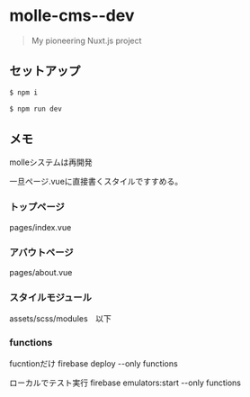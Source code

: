 # molle-cms--dev

> My pioneering Nuxt.js project

## セットアップ

```bash
$ npm i

$ npm run dev
```

## メモ

molleシステムは再開発

一旦ページ.vueに直接書くスタイルですすめる。

### トップページ

pages/index.vue

### アバウトページ

pages/about.vue

### スタイルモジュール

assets/scss/modules　以下

### functions

fucntionだけ
firebase deploy --only functions

ローカルでテスト実行
firebase emulators:start --only functions
